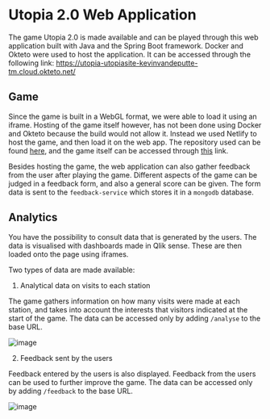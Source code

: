# Utopia 2.0 Web Application
The game Utopia 2.0 is made available and can be played through this web application built with Java and the Spring Boot framework. Docker and Okteto were used to host the application. 
It can be accessed through the following link: https://utopia-utopiasite-kevinvandeputte-tm.cloud.okteto.net/

## Game
Since the game is built in a WebGL format, we were able to load it using an iframe. Hosting of the game itself however, has not been done using Docker and Okteto because the build would not
allow it. Instead we used Netlify to host the game, and then load it on the web app. The repository used can be found [here](https://github.com/ValerieBecquart/unitybuild), and 
the game itself can be accessed through [this](https://cozy-baklava-a40b81.netlify.app/) link.

Besides hosting the game, the web application can also gather feedback from the user after playing the game. Different aspects of the game can be judged in a 
feedback form, and also a general score can be given. The form data is sent to the `feedback-service` which stores it in a `mongodb` database.

## Analytics
You have the possibility to consult data that is generated by the users. The data is visualised with dashboards made in Qlik sense. These are then loaded onto the page using iframes. 

Two types of data are made available: 

1. Analytical data on visits to each station

The game gathers information on how many visits were made at each station, and takes into account the interests that visitors indicated at the start of the game. The data can be accessed only by adding `/analyse` to the base URL.

![image](https://user-images.githubusercontent.com/74854941/213555054-f102d079-c629-4445-aded-2e68d1e4fe2e.png)

2. Feedback sent by the users

Feedback entered by the users is also displayed. Feedback from the users can be used to further improve the game. The data can be accessed only by adding `/feedback` to the base URL.

![image](https://user-images.githubusercontent.com/74854941/213555151-4bde2fff-7dd2-42b8-a6a7-580aae6bfd28.png)
